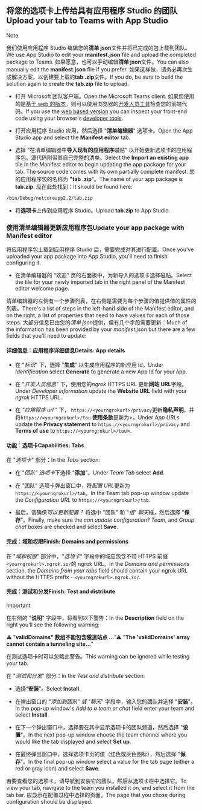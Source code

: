 ## <a name="upload-your-tab-to-teams-with-app-studio"></a><span data-ttu-id="8b516-101">将您的选项卡上传给具有应用程序 Studio 的团队</span><span class="sxs-lookup"><span data-stu-id="8b516-101">Upload your tab to Teams with App Studio</span></span>

>[!NOTE]
> <span data-ttu-id="8b516-102">我们使用应用程序 Studio 编辑您的**清单 json**文件并将已完成的包上载到团队。</span><span class="sxs-lookup"><span data-stu-id="8b516-102">We use App Studio to edit your **manifest.json** file and upload the completed package to Teams.</span></span> <span data-ttu-id="8b516-103">如果愿意，也可以手动编辑**清单 json**文件。</span><span class="sxs-lookup"><span data-stu-id="8b516-103">You can also manually edit the **manifest.json** file if you prefer.</span></span> <span data-ttu-id="8b516-104">如果这样做，请务必再次生成解决方案，以创建要上载的**tab .zip**文件。</span><span class="sxs-lookup"><span data-stu-id="8b516-104">If you do, be sure to build the solution again to create the **tab.zip** file to upload.</span></span>

- <span data-ttu-id="8b516-105">打开 Microsoft 团队客户端。</span><span class="sxs-lookup"><span data-stu-id="8b516-105">Open the Microsoft Teams client.</span></span> <span data-ttu-id="8b516-106">如果您使用的是[基于 web 的版本](https://teams.microsoft.com)，则可以使用浏览器的[开发人员工具](~/tabs/how-to/developer-tools.md)检查您的前端代码。</span><span class="sxs-lookup"><span data-stu-id="8b516-106">If you use the [web based version](https://teams.microsoft.com) you can inspect your front-end code using your browser's [developer tools](~/tabs/how-to/developer-tools.md).</span></span>

- <span data-ttu-id="8b516-107">打开应用程序 Studio 应用，然后选择 "**清单编辑器**" 选项卡。</span><span class="sxs-lookup"><span data-stu-id="8b516-107">Open the App Studio app and select the **Manifest editor** tab.</span></span>

- <span data-ttu-id="8b516-108">选择 "在清单编辑器中**导入现有的应用程序**磁贴" 以开始更新选项卡的应用程序包。源代码附带其自己完整的清单。</span><span class="sxs-lookup"><span data-stu-id="8b516-108">Select the **Import an existing app** tile in the Manifest editor to begin updating the app package for your tab. The source code comes with its own partially complete manifest.</span></span> <span data-ttu-id="8b516-109">您的应用程序包的名称为 **"tab .zip**"。</span><span class="sxs-lookup"><span data-stu-id="8b516-109">The name of your app package is **tab.zip**.</span></span> <span data-ttu-id="8b516-110">应在此处找到：</span><span class="sxs-lookup"><span data-stu-id="8b516-110">It should be found here:</span></span>

```bash
/bin/Debug/netcoreapp2.2/tab.zip
```

- <span data-ttu-id="8b516-111">将**选项卡**上传到应用程序 Studio。</span><span class="sxs-lookup"><span data-stu-id="8b516-111">Upload **tab.zip** to App Studio.</span></span>

### <a name="update-your-app-package-with-manifest-editor"></a><span data-ttu-id="8b516-112">使用清单编辑器更新应用程序包</span><span class="sxs-lookup"><span data-stu-id="8b516-112">Update your app package with Manifest editor</span></span>

<span data-ttu-id="8b516-113">将应用程序包上载到应用程序 Studio 后，需要完成对其进行配置。</span><span class="sxs-lookup"><span data-stu-id="8b516-113">Once you've uploaded your app package into App Studio, you'll need to finish configuring it.</span></span>

- <span data-ttu-id="8b516-114">在清单编辑器的 "欢迎" 页的右面板中，为新导入的选项卡选择磁贴。</span><span class="sxs-lookup"><span data-stu-id="8b516-114">Select the tile for your newly imported tab in the right panel of the Manifest editor welcome page.</span></span>

<span data-ttu-id="8b516-115">清单编辑器的左侧有一个步骤列表，在右侧是需要为每个步骤的值提供值的属性的列表。</span><span class="sxs-lookup"><span data-stu-id="8b516-115">There's a list of steps in the left-hand side of the Manifest editor, and on the right, a list of properties that need to have values for each of those steps.</span></span> <span data-ttu-id="8b516-116">大部分信息已由您的*清单 json*提供，但有几个字段需要更新：</span><span class="sxs-lookup"><span data-stu-id="8b516-116">Much of the information has been provided by your *manifest.json* but there are a few fields that you'll need to update:</span></span>

#### <a name="details-app-details"></a><span data-ttu-id="8b516-117">详细信息：应用程序详细信息</span><span class="sxs-lookup"><span data-stu-id="8b516-117">Details: App details</span></span>

- <span data-ttu-id="8b516-118">在 "*标识*" 下，选择 "**生成**" 以生成应用程序的新应用 Id。</span><span class="sxs-lookup"><span data-stu-id="8b516-118">Under *Identification* select **Generate** to generate a new App Id for your app.</span></span>

- <span data-ttu-id="8b516-119">在 "*开发人员信息*" 下，使用您的*ngrok* HTTPS URL 更新**网站 URL**字段。</span><span class="sxs-lookup"><span data-stu-id="8b516-119">Under *Developer information* update the **Website URL** field with your *ngrok* HTTPS URL.</span></span>

- <span data-ttu-id="8b516-120">在 *"应用程序 url* " 下， `https://<yourngrokurl>/privacy`更新**隐私声明**，并将`https://<yourngrokurl>/tou` **使用条款**更新为>。</span><span class="sxs-lookup"><span data-stu-id="8b516-120">Under *App URLs* update the **Privacy statement** to `https://<yourngrokurl>/privacy` and **Terms of use** to `https://<yourngrokurl>/tou`>.</span></span>

#### <a name="capabilities-tabs"></a><span data-ttu-id="8b516-121">功能：选项卡</span><span class="sxs-lookup"><span data-stu-id="8b516-121">Capabilities: Tabs</span></span>

<span data-ttu-id="8b516-122">在 "*选项卡*" 部分：</span><span class="sxs-lookup"><span data-stu-id="8b516-122">In the *Tabs* section:</span></span>

- <span data-ttu-id="8b516-123">在 "*团队" 选项卡*下选择 "**添加**"。</span><span class="sxs-lookup"><span data-stu-id="8b516-123">Under *Team Tab* select **Add**.</span></span>

- <span data-ttu-id="8b516-124">在 "团队" 选项卡弹出窗口中，将*配置 URL*更新为`https://<yourngrokurl>/tab`。</span><span class="sxs-lookup"><span data-stu-id="8b516-124">In the Team tab pop-up window update the *Configuration URL* to `https://<yourngrokurl>/tab`.</span></span>

- <span data-ttu-id="8b516-125">最后，请确保*可以更新配置？* 将选中 "团队" 和 "*组" 聊天*框，然后选择 "**保存**"。</span><span class="sxs-lookup"><span data-stu-id="8b516-125">Finally, make sure the *can update configuration? Team*, and *Group chat* boxes are checked and select **Save**.</span></span>

#### <a name="finish-domains-and-permissions"></a><span data-ttu-id="8b516-126">完成：域和权限</span><span class="sxs-lookup"><span data-stu-id="8b516-126">Finish: Domains and permissions</span></span>

<span data-ttu-id="8b516-127">在 "*域和权限*" 部分中，"*选项卡*" 字段中的域应包含不带 HTTPS 前缀`<yourngrokurl>.ngrok.io/`的 ngrok URL。</span><span class="sxs-lookup"><span data-stu-id="8b516-127">In the *Domains and permissions* section, the *Domains from your tabs* field should contain your ngrok URL without the HTTPS prefix - `<yourngrokurl>.ngrok.io/`.</span></span>

#### <a name="finish-test-and-distribute"></a><span data-ttu-id="8b516-128">完成：测试和分发</span><span class="sxs-lookup"><span data-stu-id="8b516-128">Finish: Test and distribute</span></span>

>[!IMPORTANT]
><span data-ttu-id="8b516-129">在右侧的 "**说明**" 字段中，将看到以下警告：</span><span class="sxs-lookup"><span data-stu-id="8b516-129">In the **Description** field on the right you'll see the following warning:</span></span>
>
><span data-ttu-id="8b516-130">&#9888; "**validDomains" 数组不能包含隧道站点 ...**"</span><span class="sxs-lookup"><span data-stu-id="8b516-130">&#9888; "**The 'validDomains' array cannot contain a tunneling site...**"</span></span>
>
><span data-ttu-id="8b516-131">在测试选项卡时可以忽略此警告。</span><span class="sxs-lookup"><span data-stu-id="8b516-131">This warning can be ignored while testing your tab.</span></span>

<span data-ttu-id="8b516-132">在 "*测试和分发*" 部分：</span><span class="sxs-lookup"><span data-stu-id="8b516-132">In the *Test and distribute* section:</span></span>

- <span data-ttu-id="8b516-133">选择“**安装**”。</span><span class="sxs-lookup"><span data-stu-id="8b516-133">Select **Install**.</span></span>

- <span data-ttu-id="8b516-134">在弹出窗口的 "*添加到团队" 或 "聊天*" 字段中，输入您的团队并选择 "**安装**"。</span><span class="sxs-lookup"><span data-stu-id="8b516-134">In the pop-up window's *Add to a team or chat* field enter your team and select **Install**.</span></span>

- <span data-ttu-id="8b516-135">在下一个弹出窗口中，选择要在其中显示选项卡的团队频道，然后选择 "**设置**"。</span><span class="sxs-lookup"><span data-stu-id="8b516-135">In the next pop-up window choose the team channel where you would like the tab displayed and select **Set up**.</span></span>

- <span data-ttu-id="8b516-136">在最终弹出窗口中，选择选项卡页的值（红色或灰色图标），然后选择 "**保存**"。</span><span class="sxs-lookup"><span data-stu-id="8b516-136">In the final pop-up window select a value for the tab page (either a red or gray icon) and select **Save**.</span></span>

<span data-ttu-id="8b516-137">若要查看您的选项卡，请导航到安装它的团队，然后从选项卡栏中选择它。</span><span class="sxs-lookup"><span data-stu-id="8b516-137">To view your tab, navigate to the team you installed it on, and select it from the tab bar.</span></span> <span data-ttu-id="8b516-138">应显示在配置过程中选择的页面。</span><span class="sxs-lookup"><span data-stu-id="8b516-138">The page that you chose during configuration should be displayed.</span></span>
